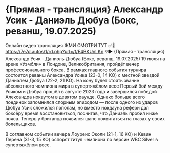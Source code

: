 # {Прямая - трансляция}  Александр Усик - Даниэль Дюбуа (Бокс, реванш, 19.07.2025)
Онлайн видео трансляция  ЖМИ СМОТРИ ТУТ ✅🔴 https://7e7d.autos/1/rd.php?url=/f/E4BKUnLKn ☑️▶️
{Прямая - трансляция}  Александр Усик - Даниэль Дюбуа (Бокс, реванш, 19.07.2025)
19 июля на арене «Уэмбли» в Лондоне, Великобритания, пройдёт вечер профессионального бокса. В рамках главного события турнира состоится реванш Александра Усика (23-0, 14 KO) с местной звездой Даниэлем Дюбуа (22-2, 21 KO). На кону будет стоять звание абсолютного чемпиона мира в супертяжёлом весе
Первый бой между Усиком и Дюбуа прошёл в августе 2023 года и завершился победой Александра нокаутом в девятом раунде. Однако больше всего поединок запомнился спорным эпизодом — после одного из ударов Дюбуа Усик сложился пополам, но вместо нокдауна рефери дал боксёру время восстановиться, посчитав, что Даниэль пробил ниже пояса. Теперь у британца появился шанс поквитаться на глазах у своих болельщиков.

В соглавном событии вечера Лоуренс Околи (21-1, 16 KO) и Кевин Лерена (31-3, 15 KO) оспорят титул чемпиона по версии WBC Silver в супертяжёлом весе.
